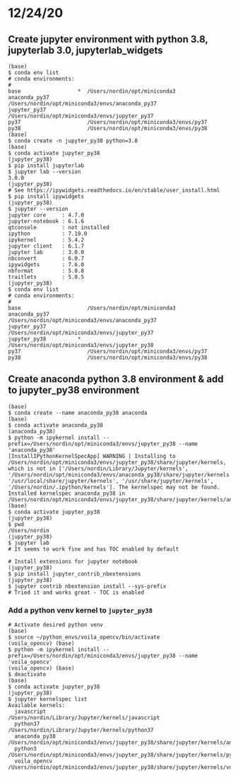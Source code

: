 # 12/24/20

## Create jupyter environment with python 3.8, jupyterlab 3.0, jupyterlab_widgets

    (base)
    $ conda env list
    # conda environments:
    #
    base                  *  /Users/nordin/opt/miniconda3
    anaconda_py37            /Users/nordin/opt/miniconda3/envs/anaconda_py37
    jupyter_py37             /Users/nordin/opt/miniconda3/envs/jupyter_py37
    py37                     /Users/nordin/opt/miniconda3/envs/py37
    py38                     /Users/nordin/opt/miniconda3/envs/py38
    (base)
    $ conda create -n jupyter_py38 python=3.8
    (base)
    $ conda activate jupyter_py38
    (jupyter_py38)
    $ pip install jupyterlab
    $ jupyter lab --version
    3.0.0
    (jupyter_py38)
    # See https://ipywidgets.readthedocs.io/en/stable/user_install.html
    $ pip install ipywidgets
    (jupyter_py38)
    $ jupyter --version
    jupyter core     : 4.7.0
    jupyter-notebook : 6.1.6
    qtconsole        : not installed
    ipython          : 7.19.0
    ipykernel        : 5.4.2
    jupyter client   : 6.1.7
    jupyter lab      : 3.0.0
    nbconvert        : 6.0.7
    ipywidgets       : 7.6.0
    nbformat         : 5.0.8
    traitlets        : 5.0.5
    (jupyter_py38)
    $ conda env list
    # conda environments:
    #
    base                     /Users/nordin/opt/miniconda3
    anaconda_py37            /Users/nordin/opt/miniconda3/envs/anaconda_py37
    jupyter_py37             /Users/nordin/opt/miniconda3/envs/jupyter_py37
    jupyter_py38          *  /Users/nordin/opt/miniconda3/envs/jupyter_py38
    py37                     /Users/nordin/opt/miniconda3/envs/py37
    py38                     /Users/nordin/opt/miniconda3/envs/py38
    
## Create anaconda python 3.8 environment & add to jupyter_py38 environment

    (base)
    $ conda create --name anaconda_py38 anaconda
    (base)
    $ conda activate anaconda_py38
    (anaconda_py38)
    $ python -m ipykernel install --prefix=/Users/nordin/opt/miniconda3/envs/jupyter_py38 --name 'anaconda_py38'
    [InstallIPythonKernelSpecApp] WARNING | Installing to /Users/nordin/opt/miniconda3/envs/jupyter_py38/share/jupyter/kernels, which is not in ['/Users/nordin/Library/Jupyter/kernels', '/Users/nordin/opt/miniconda3/envs/anaconda_py38/share/jupyter/kernels', '/usr/local/share/jupyter/kernels', '/usr/share/jupyter/kernels', '/Users/nordin/.ipython/kernels']. The kernelspec may not be found.
    Installed kernelspec anaconda_py38 in /Users/nordin/opt/miniconda3/envs/jupyter_py38/share/jupyter/kernels/anaconda_py38
    (base)
    $ conda activate jupyter_py38
    (jupyter_py38)
    $ pwd
    /Users/nordin
    (jupyter_py38)
    $ jupyter lab
    # It seems to work fine and has TOC enabled by default
    
    # Install extensions for jupyter notebook
    (jupyter_py38)
    $ pip install jupyter_contrib_nbextensions
    (jupyter_py38)
    $ jupyter contrib nbextension install --sys-prefix
    # Tried it and works great - TOC is enabled
    
### Add a python venv kernel to `jupyter_py38`
 
 	# Activate desired python venv
    (base)
 	$ source ~/python_envs/voila_opencv/bin/activate
    (voila_opencv) (base)
 	$ python -m ipykernel install --prefix=/Users/nordin/opt/miniconda3/envs/jupyter_py38 --name 'voila_opencv'
    (voila_opencv) (base)
    $ deactivate
    (base)
    $ conda activate jupyter_py38
    (jupyter_py38)
    $ jupyter kernelspec list
    Available kernels:
      javascript                                                /Users/nordin/Library/Jupyter/kernels/javascript
      python37                                                  /Users/nordin/Library/Jupyter/kernels/python37
      anaconda_py38                                             /Users/nordin/opt/miniconda3/envs/jupyter_py38/share/jupyter/kernels/anaconda_py38
      python3                                                   /Users/nordin/opt/miniconda3/envs/jupyter_py38/share/jupyter/kernels/python3
      voila_opencv                                              /Users/nordin/opt/miniconda3/envs/jupyter_py38/share/jupyter/kernels/voila_opencv
